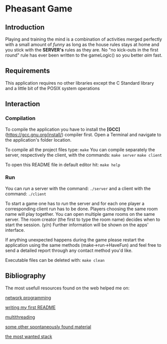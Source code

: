 # Pheasant Game

## Introduction

Playing and training the mind is a combination of activities merged perfectly with a small amount of _funny_
as long as the house rules stays at home and you stick with the **SERVER's** rules as they are. No "no kick-outs in the first round" rule
has ever been written to the gameLogic() so you better _aim_ fast.

## Requirements

This application requires no other libraries except the C Standard library and a little bit of the POSIX system operations

## Interaction

### Compilation

To compile the application you have to install the **[GCC]**(https://gcc.gnu.org/install/) compiler first.
Open a Terminal and navigate to the application's folder location.

To compile all the project files type:
`make`
You can compile separately the server, respectively the client, with the commands:
`make server`
`make client`

To open this README file in default editor hit:
`make help`

### Run

You can _run_ a server with the command:
`./server`
and a client with the command:
`./client`

To start a game one has to _run_ the server and for each one player a corresponding client run has to be done.
Players choosing the same room name will play together. You can open multiple game rooms on the same server.
The room creator (the first to type the room name) decides when to start the session. (y/n)
Further information will be shown on the apps' interface.

If anything unexpected happens during the game please restart the application using
the same methods (make->run->HaveFun) and feel free to send a detailed
report through any contact method you'd like.

Executable files can be deleted with:
`make clean`

## Bibliography

The most usefull resources found on the web helped me on:

[network programming](https://www.geeksforgeeks.org/handling-multiple-clients-on-server-with-multithreading-using-socket-programming-in-c-cpp/)

[writing my first README](https://www.ionos.com/digitalguide/websites/web-development/markdown/)

[multithreading](https://www.youtube.com/watch?v=d9s_d28yJq0&list=PLfqABt5AS4FmuQf70psXrsMLEDQXNkLq2)

[some other spontaneously found material](https://gitlab.com/DavidGriffith/frotz/-/issues/125)

[the most wanted stack](https://stackoverflow.com/questions/5242524/converting-int-to-string-in-c)
